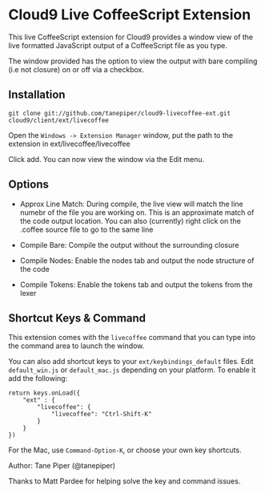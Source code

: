 Cloud9 Live CoffeeScript Extension
==================================

This live CoffeeScript extension for Cloud9 provides a window view of the live
formatted JavaScript output of a CoffeeScript file as you type.

The window provided has the option to view the output with bare compiling (i.e
not closure) on or off via a checkbox.

Installation
------------
    git clone git://github.com/tanepiper/cloud9-livecoffee-ext.git cloud9/client/ext/livecoffee

Open the `Windows -> Extension Manager` window, put the path to the extension in
    ext/livecoffee/livecoffee

Click add.  You can now view the window via the Edit menu.

Options
-------

* Approx Line Match: During compile, the live view will match the line numebr of
the file you are working on. This is an approximate match of the code output
location. You can also (currently) right click on the .coffee source file to go
to the same line

* Compile Bare: Compile the output without the surrounding closure

* Compile Nodes: Enable the nodes tab and output the node structure of the code

* Compile Tokens: Enable the tokens tab and output the tokens from the lexer

Shortcut Keys & Command
-----------------------
This extension comes with the `livecoffee` command that you can type into the
command area to launch the window.

You can also add shortcut keys to your `ext/keybindings_default` files.  Edit
`default_win.js` or `default_mac.js` depending on your platform.  To enable
it add the following:

    return keys.onLoad({
        "ext" : {
            "livecoffee": {
                "livecoffee": "Ctrl-Shift-K"   
            }
        }
    })

For the Mac, use `Command-Option-K`, or choose your own key shortcuts.

Author: Tane Piper (@tanepiper)

Thanks to Matt Pardee for helping solve the key and command issues.
